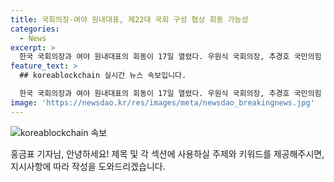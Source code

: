 ```yaml
---
title: 국회의장-여야 원내대표, 제22대 국회 구성 협상 회동 가능성
categories:
  - News
excerpt: >
  한국 국회의장과 여야 원내대표의 회동이 17일 열렸다. 우원식 국회의장, 추경호 국민의힘 원내대표, 박찬대 더불어민주당 원내대표가 참석한 이 회동은 제22대 국회 원 구성 협상에 관한 것이었다.
feature_text: >
  ## koreablockchain 실시간 뉴스 속보입니다.

  한국 국회의장과 여야 원내대표의 회동이 17일 열렸다. 우원식 국회의장, 추경호 국민의힘 원내대표, 박찬대 더불어민주당 원내대표가 참석한 이 회동은 제22대 국회 원 구성 협상에 관한 것이었다.
image: 'https://newsdao.kr/res/images/meta/newsdao_breakingnews.jpg'
---
```


<p><img src="https://newsdao.kr/res/images/meta/newsdao_breakingnews.jpg" alt="koreablockchain 속보" /></p>

<p>홍금표 기자님, 안녕하세요! 제목 및 각 섹션에 사용하실 주제와 키워드를 제공해주시면, 지시사항에 따라 작성을 도와드리겠습니다.</p>

